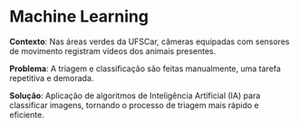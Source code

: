 # Machine Learning

**Contexto**: Nas áreas verdes da UFSCar, câmeras equipadas com sensores de movimento registram vídeos dos animais presentes.

**Problema**: A triagem e classificação são feitas manualmente, uma tarefa repetitiva e demorada.

**Solução**: Aplicação de algoritmos de Inteligência Artificial (IA) para classificar imagens, tornando o processo de triagem mais rápido e eficiente.